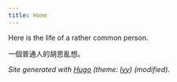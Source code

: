 ```yaml
---
title: Home
---
```


Here is the life of a rather common person.

一個普通人的胡思亂想。

*Site generated with [Hugo](https://gohugo.io/) (theme: [Ivy](https://github.com/yihui/hugo-ivy)) (modified).*